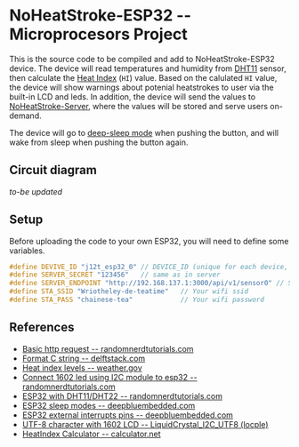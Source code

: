 # NoHeatStroke-ESP32 -- Microprocesors Project

This is the source code to be compiled and add to NoHeatStroke-ESP32 device. The device will read temperatures and humidity from [DHT11](https://components101.com/sensors/dht11-temperature-sensor) sensor, then calculate the [Heat Index](https://www.weather.gov/arx/heat_index) (`HI`) value. Based on the calulated `HI` value, the device will show warnings about potenial heatstrokes to user via the built-in LCD and leds. In addition, the device will send the values to [NoHeatStroke-Server](https://github.com/jerapiblaze/NoHeatStroke-Server), where the values will be stored and serve users on-demand.

The device will go to [deep-sleep mode](https://docs.espressif.com/projects/esp-idf/en/latest/esp32/api-reference/system/sleep_modes.html) when pushing the button, and will wake from sleep when pushing the button again.

## Circuit diagram

*to-be updated*

## Setup

Before uploading the code to your own ESP32, you will need to define some variables.

```cpp
#define DEVIVE_ID "j12t_esp32_0" // DEVICE_ID (unique for each device, max 16)
#define SERVER_SECRET "123456"   // same as in server
#define SERVER_ENDPOINT "http://192.168.137.1:3000/api/v1/sensor0" // SERVER API ENDPOINT
#define STA_SSID "Wriotheley-de-teatime"   // Your wifi ssid
#define STA_PASS "chainese-tea"            // Your wifi password
```

## References

- [Basic http request -- randomnerdtutorials.com](https://randomnerdtutorials.com/esp32-http-get-post-arduino/)
- [Format C string -- delftstack.com](https://www.delftstack.com/howto/c/c-string-formatting/)
- [Heat index levels -- weather.gov](https://www.weather.gov/arx/heat_index)
- [Connect 1602 led using I2C module to esp32 -- randomnerdtutorials.com](https://randomnerdtutorials.com/esp32-esp8266-i2c-lcd-arduino-ide/)
- [ESP32 with DHT11/DHT22 -- randomnerdtutorials.com](https://randomnerdtutorials.com/esp32-dht11-dht22-temperature-humidity-sensor-arduino-ide/)
- [ESP32 sleep modes -- deepbluembedded.com](https://deepbluembedded.com/esp32-sleep-modes-power-consumption/)
- [ESP32 external interrupts pins -- deepbluembedded.com](https://deepbluembedded.com/esp32-external-interrupts-pins-arduino-examples/)
- [UTF-8 character with 1602 LCD -- LiquidCrystal_I2C_UTF8 (locple)](https://github.com/locple/LiquidCrystal_I2C_UTF8)
- [HeatIndex Calculator -- calculator.net](https://www.calculator.net/heat-index-calculator.html)
